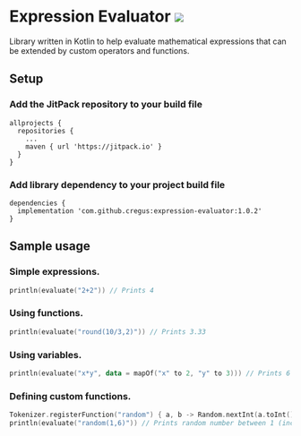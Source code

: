# Expression Evaluator [![](https://jitpack.io/v/cregus/expression-evaluator.svg)](https://jitpack.io/#cregus/expression-evaluator)
Library written in Kotlin to help evaluate mathematical expressions that can be extended by custom operators and functions.

## Setup
### Add the JitPack repository to your build file
```
allprojects {
  repositories {
    ...
    maven { url 'https://jitpack.io' }
  }
}
```

### Add library dependency to your project build file
```
dependencies {
  implementation 'com.github.cregus:expression-evaluator:1.0.2'
}
```

## Sample usage
### Simple expressions.
```kotlin
println(evaluate("2+2")) // Prints 4
```

### Using functions.
```kotlin
println(evaluate("round(10/3,2)")) // Prints 3.33
```

### Using variables.
```kotlin
println(evaluate("x*y", data = mapOf("x" to 2, "y" to 3))) // Prints 6
```

### Defining custom functions.
```kotlin
Tokenizer.registerFunction("random") { a, b -> Random.nextInt(a.toInt(), b.toInt()).toBigDecimal() }
println(evaluate("random(1,6)")) // Prints random number between 1 (inclusive) and 6 (exclusive)
```